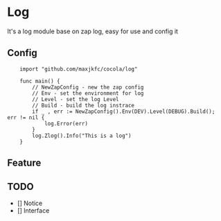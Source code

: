 # Log

It's a log module base on zap log, easy for use and config it

## Config

```golang
    import "github.com/maxjkfc/cocola/log"

    func main() {
        // NewZapConfig - new the zap config
        // Env - set the environment for log
        // Level - set the log Level
        // Build - build the log instrace
	    if _ , err := NewZapConfig().Env(DEV).Level(DEBUG).Build(); err != nil {
	    	log.Error(err)
	    }
        log.Zlog().Info("This is a log")
    }
```


## Feature


## TODO

- [] Notice 
- [] Interface 
